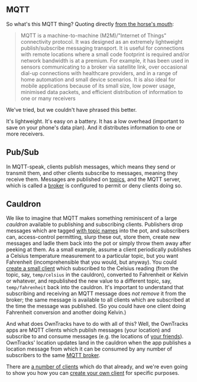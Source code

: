## MQTT

So what's this MQTT thing? Quoting directly [from the horse's mouth](http://mqtt.org):

> MQTT is a machine-to-machine (M2M)/"Internet of Things" connectivity protocol. It was designed as an extremely lightweight publish/subscribe messaging transport. It is useful for connections with remote locations where a small code footprint is required and/or network bandwidth is at a premium. For example, it has been used in sensors communicating to a broker via satellite link, over occasional dial-up connections with healthcare providers, and in a range of home automation and small device scenarios. It is also ideal for mobile applications because of its small size, low power usage, minimised data packets, and efficient distribution of information to one or many receivers

We've tried, but we couldn't have phrased this better.

It's lightweight. It's easy on a battery. It has a low overhead (important to save on your phone's data plan). And it distributes information to one or more receivers.

## Pub/Sub

In MQTT-speak, clients publish messages, which means they send or transmit them, and other clients subscribe to messages, meaning they receive them. Messages are published on [topics](topics.md), and the MQTT server, which is called a [broker](broker.md) is configured to permit or deny clients doing so.

## Cauldron

We like to imagine that MQTT makes something reminiscent of a large _cauldron_ available to publishing and subscribing clients. Publishers drop messages which are tagged [with topic names](topics.md) into the pot, and subscribers can, access-control permitting, slurp these out, store them, create new messages and ladle them back into the pot or simply throw them away after peeking at them. As a small example, assume a client periodically publishes a Celsius temperature measurement to a particular topic, but you want Fahrenheit (incomprehensible that you would, but anyway). You could [create a small client](../tech/program.md) which subscribed to the Celsius reading (from the topic, say, `temp/celsius` in the cauldron), converted to Fahrenheit or Kelvin or whatever, and republished the new value to a different topic, say, `temp/fahrenheit` back into the cauldron. It's important to understand that subscribing and receiving an MQTT message does _not remove_ it from the broker; the same message is available to all clients which are subscribed at the time the message was published. (So you could have one client doing Fahrenheit conversion and another doing Kelvin.)

And what does OwnTracks have to do with all of this? Well, the OwnTracks apps are MQTT clients which publish messages (your location) and subscribe to and consume messages (e.g. the locations of [your friends](friends.md)). OwnTracks' location updates land in the cauldron when the app publishes a location message from which it can be consumed by any number of subscribers to the same [MQTT broker](broker.md).

There are [a number of clients](clients.md) which do that already, and we're even going to show you how you can [create your own client](../tech/program.md) for specific purposes.

